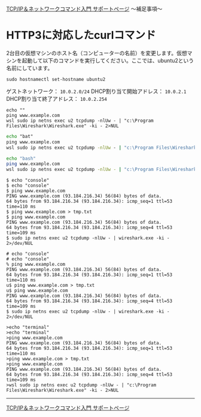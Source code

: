 
[TCP/IP＆ネットワークコマンド入門 サポートページ](https://nisim-m.github.io/tcpipcmdbook/) ～補足事項～
# HTTP3に対応したcurlコマンド

<!-- TOC -->

<!-- /TOC -->

2台目の仮想マシンのホスト名（コンピューターの名前）を変更します。仮想マシンを起動して以下のコマンドを実行してください。ここでは、ubuntu2という名前にしています。

<code>sudo hostnamectl set-hostname ubuntu2</code>

ゲストネットワーク： `10.0.2.0/24`
DHCP割り当て開始アドレス： `10.0.2.1`
DHCP割り当て終了アドレス： `10.0.2.254`

~~~
echo ""
ping www.example.com
wsl sudo ip netns exec u2 tcpdump -nlUw - | "c:\Program Files\Wireshark\Wireshark.exe" -ki - 2>NUL
~~~

~~~bat
echo "bat"
ping www.example.com
wsl sudo ip netns exec u2 tcpdump -nlUw - | "c:\Program Files\Wireshark\Wireshark.exe" -ki - 2>NUL
~~~

~~~bash
echo "bash"
ping www.example.com
wsl sudo ip netns exec u2 tcpdump -nlUw - | "c:\Program Files\Wireshark\Wireshark.exe" -ki - 2>NUL
~~~

~~~console
$ echo "console"
$ echo "console"
$ ping www.example.com
PING www.example.com (93.184.216.34) 56(84) bytes of data.
64 bytes from 93.184.216.34 (93.184.216.34): icmp_seq=1 ttl=53 time=110 ms
$ ping www.example.com > tmp.txt
$ ping www.example.com
PING www.example.com (93.184.216.34) 56(84) bytes of data.
64 bytes from 93.184.216.34 (93.184.216.34): icmp_seq=4 ttl=53 time=109 ms
$ sudo ip netns exec u2 tcpdump -nlUw - | wireshark.exe -ki - 2>/dev/NUL
~~~

~~~console
# echo "console"
# echo "console"
% ping www.example.com
PING www.example.com (93.184.216.34) 56(84) bytes of data.
64 bytes from 93.184.216.34 (93.184.216.34): icmp_seq=1 ttl=53 time=110 ms
u$ ping www.example.com > tmp.txt
u$ ping www.example.com
PING www.example.com (93.184.216.34) 56(84) bytes of data.
64 bytes from 93.184.216.34 (93.184.216.34): icmp_seq=4 ttl=53 time=109 ms
$ sudo ip netns exec u2 tcpdump -nlUw - | wireshark.exe -ki - 2>/dev/NUL
~~~

~~~terminal
>echo "terminal"
>echo "terminal"
>ping www.example.com
PING www.example.com (93.184.216.34) 56(84) bytes of data.
64 bytes from 93.184.216.34 (93.184.216.34): icmp_seq=1 ttl=53 time=110 ms
>ping www.example.com > tmp.txt
>ping www.example.com
PING www.example.com (93.184.216.34) 56(84) bytes of data.
64 bytes from 93.184.216.34 (93.184.216.34): icmp_seq=4 ttl=53 time=109 ms
>wsl sudo ip netns exec u2 tcpdump -nlUw - | "c:\Program Files\Wireshark\Wireshark.exe" -ki - 2>NUL
~~~


----
[TCP/IP＆ネットワークコマンド入門 サポートページ](https://nisim-m.github.io/tcpipcmdbook/)
